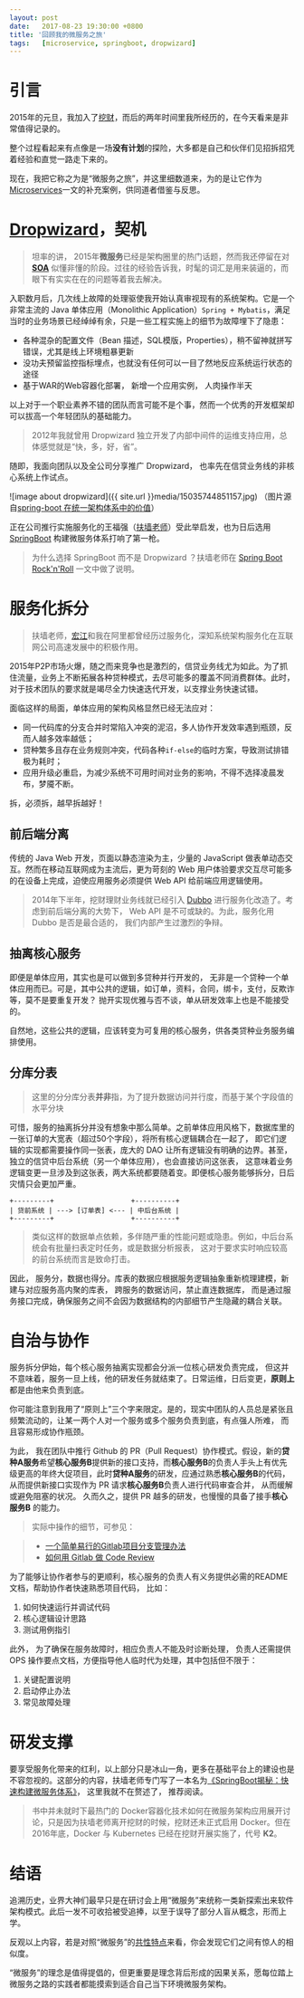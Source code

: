 ```yaml
---
layout:	post
date: 	2017-08-23 19:30:00 +0800
title: '回顾我的微服务之旅'
tags:	[microservice, springboot, dropwizard]
---
```


# 引言

2015年的元旦，我加入了[挖财](http://www.wacai.com/)，而后的两年时间里我所经历的，在今天看来是非常值得记录的。

整个过程看起来有点像是一场**没有计划**的探险，大多都是自己和伙伴们见招拆招凭着经验和直觉一路走下来的。

现在，我把它称之为是“微服务之旅”，并这里细数道来，为的是让它作为[Microservices][ms]一文的补充案例，供同道者借鉴与反思。

<!--more-->

# [Dropwizard](http://www.dropwizard.io/1.1.4/docs/)，契机

> 坦率的讲， 2015年**微服务**已经是架构圈里的热门话题，然而我还停留在对 [**SOA**](https://martinfowler.com/bliki/ServiceOrientedAmbiguity.html) 似懂非懂的阶段。过往的经验告诉我，时髦的词汇是用来装逼的，而眼下有实实在在的问题等着我去解决。

入职数月后，几次线上故障的处理驱使我开始认真审视现有的系统架构。它是一个非常主流的 Java 单体应用（Monolithic Application）`Spring + Mybatis`，满足当时的业务场景已经绰绰有余，只是一些工程实施上的细节为故障埋下了隐患：

* 各种混杂的配置文件（Bean 描述，SQL模版，Properties），稍不留神就拼写错误，尤其是线上环境粗暴更新
* 没功夫预留监控指标埋点，也就没有任何可以一目了然地反应系统运行状态的途径
* 基于WAR的Web容器化部署， 新增一个应用实例， 人肉操作半天

以上对于一个职业素养不错的团队而言可能不是个事，然而一个优秀的开发框架却可以拔高一个年轻团队的基础能力。

> 2012年我就曾用 Dropwizard 独立开发了内部中间件的运维支持应用，总体感觉就是“快，多，好，省”。

随即，我面向团队以及全公司分享推广 Dropwizard， 也率先在信贷业务线的非核心系统上作试点。

![image about dropwizard]({{ site.url }}media/15035744851157.jpg)
（图片源自[spring-boot 在统一架构体系中的价值](https://speakerdeck.com/zhongl/spring-boot-zai-tong-jia-gou-ti-xi-zhong-de-jie-zhi)）

正在公司推行实施服务化的王福强（[扶墙老师](https://afoo.me/)）受此举启发，也为日后选用 [SpringBoot](http://projects.spring.io/spring-boot/) 构建微服务体系打响了第一枪。

> 为什么选择 SpringBoot 而不是 Dropwizard ？扶墙老师在 [Spring Boot Rock'n'Roll](https://afoo.me/posts/2015-07-09-how-spring-boot-works.html) 一文中做了说明。

# 服务化拆分

> 扶墙老师，[宏江](http://hongjiang.info/)和我在阿里都曾经历过服务化，深知系统架构服务化在互联网公司高速发展中的积极作用。
 
2015年P2P市场火爆，随之而来竞争也是激烈的，信贷业务线尤为如此。为了抓住流量，业务上不断拓展各种贷种模式，去尽可能多的覆盖不同消费群体。此时，对于技术团队的要求就是竭尽全力快速迭代开发，以支撑业务快速试错。

面临这样的局面，单体应用的架构风格显然已经无法应对：

* 同一代码库的分支合并时常陷入冲突的泥沼，多人协作开发效率遇到瓶颈，反而人越多效率越低；
* 贷种繁多且存在业务规则冲突，代码各种`if-else`的临时方案，导致测试排错极为耗时；
* 应用升级必重启，为减少系统不可用时间对业务的影响，不得不选择凌晨发布，梦魇不断。

拆，必须拆，越早拆越好！

## 前后端分离

传统的 Java Web 开发，页面以静态渲染为主，少量的 JavaScript 做表单动态交互。然而在移动互联网成为主流后，更为苛刻的 Web 用户体验要求交互尽可能多的在设备上完成，迫使应用服务必须提供 Web API 给前端应用逻辑使用。

> 2014年下半年，挖财理财业务线就已经引入 [Dubbo](http://dubbo.io/) 进行服务化改造了。考虑到前后端分离的大势下， Web API 是不可或缺的。为此，服务化用 Dubbo 是否是最合适的， 我们内部产生过激烈的争辩。

## 抽离核心服务

即便是单体应用，其实也是可以做到多贷种并行开发的， 无非是一个贷种一个单体应用而已。可是，其中公共的逻辑，如订单，资料，合同，绑卡，支付，反欺诈等，莫不是要重复开发？ 抛开实现优雅与否不谈，单从研发效率上也是不能接受的。

自然地，这些公共的逻辑，应该转变为可复用的核心服务，供各类贷种业务服务编排使用。

## 分库分表

> 这里的分分库分表**并非**指，为了提升数据访问并行度，而基于某个字段值的水平分块

可惜，服务的抽离拆分并没有想象中那么简单。之前单体应用风格下，数据库里的一张订单的大宽表（超过50个字段），将所有核心逻辑耦合在一起了， 即它们逻辑的实现都需要操作同一张表，庞大的 DAO 让所有逻辑没有明确的边界。甚至，独立的信贷中后台系统（另一个单体应用），也会直接访问这张表， 这意味着业务逻辑变更一旦涉及到这张表，两大系统都要随着变。即便核心服务能够拆分，日后灾情只会更加严重。

```
+---------+                   +----------+
| 贷前系统 | ---> [订单表] <--- | 中后台系统 |
+---------+                   +----------+
```

> 类似这样的数据单点依赖，多伴随严重的性能问题或隐患。例如，中后台系统会有批量扫表定时任务，或是数据分析报表， 这对于要求实时响应较高的前台系统而言是致命打击。

因此， 服务分，数据也得分。库表的数据应根据服务逻辑抽象重新梳理建模，新建与对应服务高内聚的库表， 跨服务的数据访问，禁止直连数据库， 而是通过服务接口完成，确保服务之间不会因为数据结构的内部细节产生隐藏的耦合关联。

# 自治与协作

服务拆分伊始，每个核心服务抽离实现都会分派一位核心研发负责完成， 但这并不意味着，服务一旦上线，他的研发任务就结束了。日常运维，日后变更，**原则上**都是由他来负责到底。

你可能注意到我用了“原则上”三个字来限定。是的，现实中团队的人员总是紧张且频繁流动的，让某一两个人对一个服务或多个服务负责到底，有点强人所难， 而且容易形成协作瓶颈。

为此， 我在团队中推行 Github 的 PR（Pull Request）协作模式。假设，新的**贷种A服务**希望**核心服务B**提供新的接口支持，而**核心服务B**的负责人手头上有优先级更高的年终大促项目，此时**贷种A服务**的研发，应通过熟悉**核心服务B**的代码，从而提供新接口实现作为 PR 请求**核心服务B**负责人进行代码审查合并， 从而缓解或避免阻塞的状况。 久而久之，提供 PR 越多的研发，也慢慢的具备了接手**核心服务B** 的能力。

> 实际中操作的细节，可参见：

> * [一个简单易行的Gitlab项目分支管理办法](https://zhongl.github.io/2016/06/03/a-simple-strategy-of-branch-management/)
> * [如何用 Gitlab 做 Code Review](https://zhongl.github.io/2016/05/17/how-to-review-code-by-using-gitlab/)

为了能够让协作者参与的更顺利，核心服务的负责人有义务提供必需的README文档，帮助协作者快速熟悉项目代码， 比如：

1. 如何快速运行并调试代码
2. 核心逻辑设计思路
3. 测试用例指引

此外， 为了确保在服务故障时，相应负责人不能及时诊断处理， 负责人还需提供 OPS 操作要点文档，方便指导他人临时代为处理，其中包括但不限于：

1. 关键配置说明
2. 启动停止办法
3. 常见故障处理

# 研发支撑

要享受服务化带来的红利，以上部分只是冰山一角，更多在基础平台上的建设也是不容忽视的。这部分的内容，扶墙老师专门写了一本名为[《SpringBoot揭秘：快速构建微服务体系》](https://www.amazon.cn/dp/B01FSA1140)， 这里我就不在赘述了， 推荐阅读。

> 书中并未就时下最热门的 Docker容器化技术如何在微服务架构应用展开讨论，只是因为扶墙老师离开挖财的时候，挖财还未正式启用 Docker。但在2016年底，Docker 与 Kubernetes 已经在挖财开展实施了，代号 **K2**。

# 结语

追溯历史，业界大神们最早只是在研讨会上用“微服务”来统称一类新探索出来软件架构模式。此后一发不可收拾被受追捧，以至于误导了部分人盲从概念，形而上学。

反观以上内容，若是对照“微服务”的[共性特点](https://martinfowler.com/microservices/#what)来看，你会发现它们之间有惊人的相似度。

“微服务”的理念是值得提倡的，但更重要是理念背后形成的因果关系，愿每位踏上微服务之路的实践者都能摸索到适合自己当下环境微服务架构。

[ms]: https://martinfowler.com/articles/microservices.html

